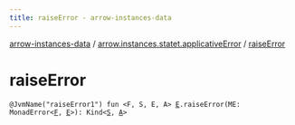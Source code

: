 ```yaml
---
title: raiseError - arrow-instances-data
---
```


[arrow-instances-data](../index.html) / [arrow.instances.statet.applicativeError](index.html) / [raiseError](./raise-error.html)

# raiseError

`@JvmName("raiseError1") fun <F, S, E, A> `[`E`](raise-error.html#E)`.raiseError(ME: MonadError<`[`F`](raise-error.html#F)`, `[`E`](raise-error.html#E)`>): Kind<`[`S`](raise-error.html#S)`, `[`A`](raise-error.html#A)`>`